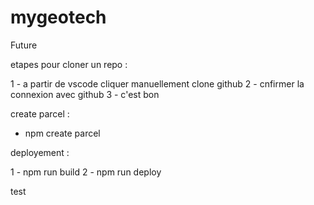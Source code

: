 # mygeotech
Future

etapes pour cloner un repo : 

1 - a partir de vscode cliquer manuellement clone github 
2 - cnfirmer la connexion avec github 
3 - c'est bon

create parcel :
- npm create parcel

deployement : 

1 - npm run build 
2 - npm run deploy 

test
